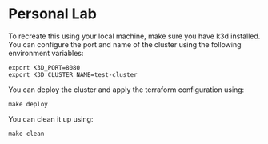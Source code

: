 # Personal Lab

To recreate this using your local machine, make sure you have k3d installed.
You can configure the port and name of the cluster using the following environment variables:

```
export K3D_PORT=8080
export K3D_CLUSTER_NAME=test-cluster
```

You can deploy the cluster and apply the terraform configuration using:

```
make deploy
```

You can clean it up using:

```
make clean
```